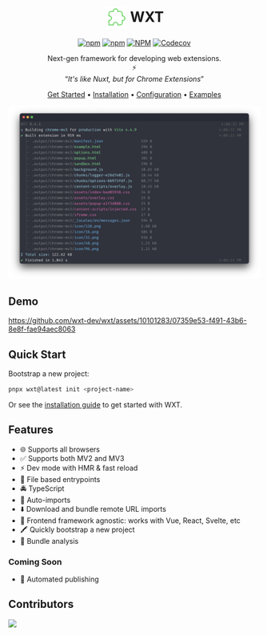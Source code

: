 <h1 align="center">
  <img style="vertical-align:middle" width="44" src="./docs/public/hero-logo.svg" alt="WXT Logo">
  <span>WXT</span>
</h1>

<p align="center">
  <a href="https://www.npmjs.com/package/wxt" target="_blank"><img alt="npm" src="https://img.shields.io/npm/v/wxt?labelColor=black&color=%234fa048"></a>
  <span> </span>
  <a href="https://www.npmjs.com/package/wxt" target="_blank"><img alt="npm" src="https://img.shields.io/npm/dm/wxt?labelColor=black&color=%234fa048"></a>
  <span> </span>
  <a href="https://github.com/wxt-dev/wxt/blob/main/LICENSE" target="_blank"><img alt="NPM" src="https://img.shields.io/npm/l/wxt?labelColor=black&color=%234fa048"></a>
  <span> </span>
  <a href="https://codecov.io/github/wxt-dev/wxt" target="_blank"><img alt="Codecov" src="https://img.shields.io/codecov/c/github/wxt-dev/wxt?labelColor=black&color=%234fa048"></a>
</p>

<p align="center">
  <span>Next-gen framework for developing web extensions.</span>
  <br/>
  <span>⚡</span>
  <br/>
  <q><i>It's like Nuxt, but for Chrome Extensions</i></q>
</p>

<p align="center">
  <a href="https://wxt.dev" target="_blank">Get Started</a>
  &bull;
  <a href="https://wxt.dev/guide/installation.html" target="_blank">Installation</a>
  &bull;
  <a href="https://wxt.dev/api/config.html" target="_blank">Configuration</a>
  &bull;
  <a href="https://wxt.dev/examples.html" target="_blank">Examples</a>
</p>

![Example CLI Output](./docs/assets/cli-output.png)

## Demo

https://github.com/wxt-dev/wxt/assets/10101283/07359e53-f491-43b6-8e8f-fae94aec8063

## Quick Start

Bootstrap a new project:

```sh
pnpx wxt@latest init <project-name>
```

Or see the [installation guide](https://wxt.dev/guide/installation.html) to get started with WXT.

## Features

- 🌐 Supports all browsers
- ✅ Supports both MV2 and MV3
- ⚡ Dev mode with HMR & fast reload
- 📂 File based entrypoints
- 🚔 TypeScript
- 🦾 Auto-imports
- ⬇️ Download and bundle remote URL imports
- 🎨 Frontend framework agnostic: works with Vue, React, Svelte, etc
- 🖍️ Quickly bootstrap a new project
- 📏 Bundle analysis

### Coming Soon

- 🤖 Automated publishing

## Contributors

<a href="https://github.com/wxt-dev/wxt/graphs/contributors">
  <img src="https://contrib.rocks/image?repo=wxt-dev/wxt" />
</a>
